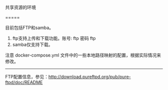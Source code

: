 共享资源的环境

=====

目前包括FTP和samba。

1. ftp支持上传和下载功能。账号: ftp 密码 ftp
2. samba仅支持下载。

注意 docker-compose.yml 文件中的一些本地路径映射的配置，根据实际情况来修改。

--------

FTP配置信息，参见：http://download.pureftpd.org/pub/pure-ftpd/doc/README